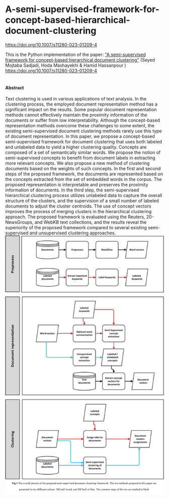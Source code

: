 # A-semi-supervised-framework-for-concept-based-hierarchical-document-clustering
https://doi.org/10.1007/s11280-023-01209-4



This is the Python implementation of the paper: <a href="https://doi.org/10.1007/s11280-023-01209-4">"A semi-supervised framework for concept-based hierarchical document clustering"</a> (Seyed Mojtaba Sadjadi, Hoda Mashayekhi & Hamid Hassanpour ) <br>
https://doi.org/10.1007/s11280-023-01209-4
<br>
<be>
<br>
<be>
<h4> Abstract </h4>
Text clustering is used in various applications of text analysis. In the clustering process, the employed document representation method has a significant impact on the results. Some popular document representation methods cannot effectively maintain the proximity information of the documents or suffer from low interpretability. Although the concept-based representation methods overcome these challenges to some extent, the existing semi-supervised document clustering methods rarely use this type of document representation. In this paper, we propose a concept-based semi-supervised framework for document clustering that uses both labeled and unlabeled data to yield a higher clustering quality. Concepts are composed of a set of semantically similar words. We propose the notion of semi-supervised concepts to benefit from document labels in extracting more relevant concepts. We also propose a new method of clustering documents based on the weights of such concepts. In the first and second steps of the proposed framework, the documents are represented based on the concepts extracted from the set of embedded words in the corpus. The proposed representation is interpretable and preserves the proximity information of documents. In the third step, the semi-supervised hierarchical clustering process utilizes unlabeled data to capture the overall structure of the clusters, and the supervision of a small number of labeled documents to adjust the cluster centroids. The use of concept vectors improves the process of merging clusters in the hierarchical clustering approach. The proposed framework is evaluated using the Reuters, 20-NewsGroups, and WebKB text collections, and the results reveal the superiority of the proposed framework compared to several existing semi-supervised and unsupervised clustering approaches.

<br>

<img src="https://github.com/mojtabasajjadi/A-semi-supervised-framework-for-concept-based-hierarchical-document-clustering/blob/main/Fig1.jpg?raw=true" alt="Italian Trulli">

